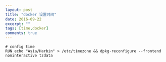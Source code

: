 ```yaml
---
layout: post
title: "docker 设置时间"
date: 2016-09-22
excerpt: ""
tags: [time,docker]
comments: true
---
```


<pre><code># config time
RUN echo "Asia/Harbin" > /etc/timezone && dpkg-reconfigure --frontend noninteractive tzdata</code></pre>



	
